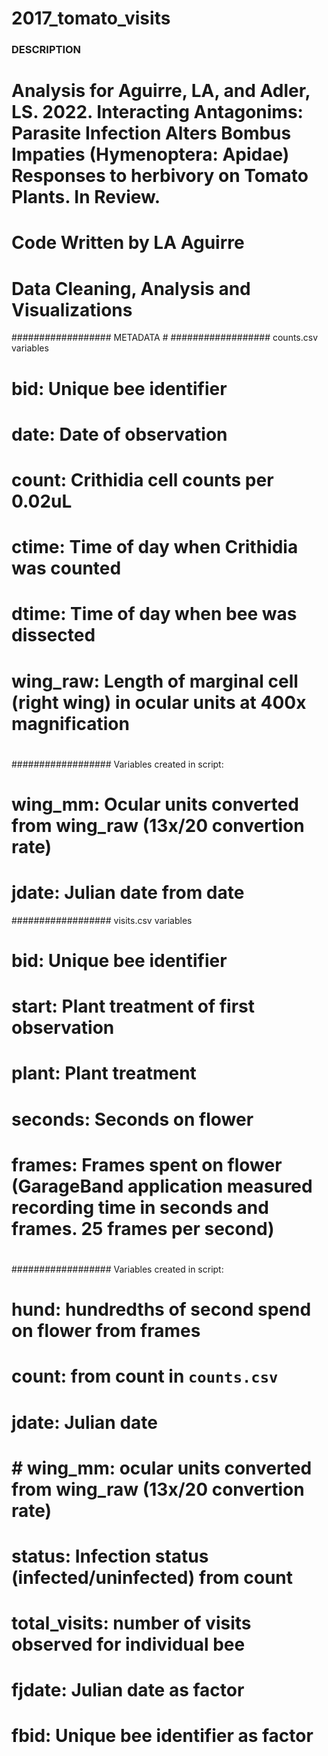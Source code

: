 # 2017_tomato_visits

### DESCRIPTION ####

# Analysis for Aguirre, LA, and Adler, LS. 2022. Interacting Antagonims: Parasite Infection Alters Bombus Impaties (Hymenoptera: Apidae) Responses to herbivory on Tomato Plants. In Review. 

# Code Written by LA Aguirre
# Data Cleaning, Analysis and Visualizations

################## METADATA #
################## counts.csv variables
# bid: Unique bee identifier
# date: Date of observation
# count: Crithidia cell counts per 0.02uL
# ctime: Time of day when Crithidia was counted
# dtime: Time of day when bee was dissected
# wing_raw: Length of marginal cell (right wing) in ocular units at 400x magnification
# 
################## Variables created in script:
# wing_mm: Ocular units converted from wing_raw (13x/20 convertion rate)
# jdate: Julian date from date

################## visits.csv variables
# bid: Unique bee identifier
# start: Plant treatment of first observation
# plant: Plant treatment 
# seconds: Seconds on flower 
# frames: Frames spent on flower (GarageBand application measured recording time in seconds and frames. 25 frames per second)
# 
################## Variables created in script:
# hund: hundredths of second spend on flower from frames
# count: from count in `counts.csv` 
# jdate: Julian date
# # wing_mm: ocular units converted from wing_raw (13x/20 convertion rate)
# status: Infection status (infected/uninfected) from count
# total_visits: number of visits observed for individual bee
# fjdate: Julian date as factor
# fbid: Unique bee identifier as factor
